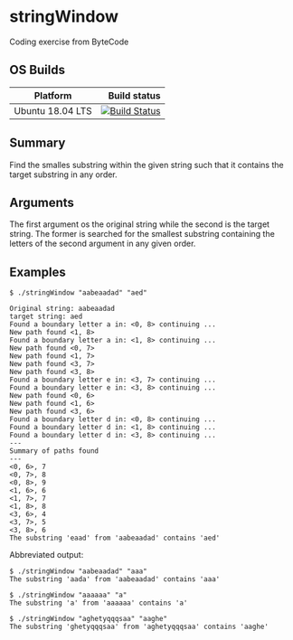 # stringWindow

Coding exercise from ByteCode

## OS Builds

Platform | Build status
---------|-------------:
Ubuntu 18.04 LTS | [![Build Status](https://travis-ci.com/padames/stringWindow.svg?branch=main)](https://travis-ci.org/padames/stringWindow)

## Summary

Find the smalles substring within the given string such that it contains the target substring in any order.

## Arguments

The first argument os the original string while the second is the target string.
The former is searched for the smallest substring containing the letters of the second argument in any given order.

## Examples


```
$ ./stringWindow "aabeaadad" "aed"

Original string: aabeaadad
target string: aed
Found a boundary letter a in: <0, 8> continuing ...
New path found <1, 8>
Found a boundary letter a in: <1, 8> continuing ...
New path found <0, 7>
New path found <1, 7>
New path found <3, 7>
New path found <3, 8>
Found a boundary letter e in: <3, 7> continuing ...
Found a boundary letter e in: <3, 8> continuing ...
New path found <0, 6>
New path found <1, 6>
New path found <3, 6>
Found a boundary letter d in: <0, 8> continuing ...
Found a boundary letter d in: <1, 8> continuing ...
Found a boundary letter d in: <3, 8> continuing ...
---
Summary of paths found
---
<0, 6>, 7
<0, 7>, 8
<0, 8>, 9
<1, 6>, 6
<1, 7>, 7
<1, 8>, 8
<3, 6>, 4
<3, 7>, 5
<3, 8>, 6
The substring 'eaad' from 'aabeaadad' contains 'aed'
```
Abbreviated output:

```
$ ./stringWindow "aabeaadad" "aaa"
The substring 'aada' from 'aabeaadad' contains 'aaa'
```

```
$ ./stringWindow "aaaaaa" "a"
The substring 'a' from 'aaaaaa' contains 'a'
```

```
$ ./stringWindow "aghetyqqqsaa" "aaghe"
The substring 'ghetyqqqsaa' from 'aghetyqqqsaa' contains 'aaghe'
```
